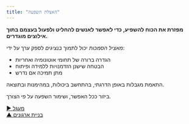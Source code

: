 ```yaml
---
title: "האצלת השפעה"
---
```



**מפזרת את הכוח להשפיע, כדי לאפשר לאנשים להחליט ולפעול בעצמם בתוך אילוצים מוגדרים.**

<dfn data-info="מאציל הסמכויות: יחיד או קבוצה המאצילים תחום לאחר(ים) לקחת אחריות עליו.">מאציל הסמכות</dfn> יכול לתמוך <dfn data-info="מואצל: פרט או קבוצה המקבלים אחריות על תחום שהואצל אליהם.">בנציגים</dfn> לספק ערך על ידי:

- הגדרה ברורה של תחומי אוטונומיה ואחריות
- הבטחה שישנן הזדמנויות ללמידה ופיתוח
- מתן תמיכה אם נדרש

התאמת מגבלות באופן הדרגתי, בהתחשב ביכולות, במהימנות ובתוצאה.

ביזור ככל האפשר, ושימור השפעה על פי הצורך.

[&#9654; מעגל](circle.html)<br/>[&#9650; בניית ארגונים](building-organizations.html)


